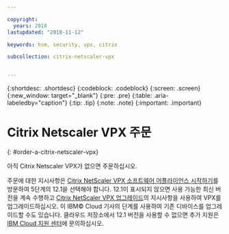 ```yaml
---

copyright:
  years: 2018
lastupdated: "2018-11-12"

keywords: hsm, security, vpx, citrix

subcollection: citrix-netscaler-vpx


---
```


{:shortdesc: .shortdesc}
{:codeblock: .codeblock}
{:screen: .screen}
{:new_window: target="_blank"}
{:pre: .pre}
{:table: .aria-labeledby="caption"}
{:tip: .tip}
{:note: .note}
{:important: .important}

# Citrix Netscaler VPX 주문
{: #order-a-citrix-netscaler-vpx}

아직 Citrix Netscaler VPX가 없으면 주문하십시오.

주문에 대한 지시사항은 [Citrix NetScaler VPX 소프트웨어 어플라이언스 시작하기](/docs/infrastructure/citrix-netscaler-vpx?topic=citrix-netscaler-vpx-getting-started-with-citrix-netscaler-vpx-software-appliance)를 방문하여 5단계의 12.1을 선택해야 합니다. 12.1이 표시되지 않으면 사용 가능한 최신 버전을 계속 수행하고
[Citrix NetScaler VPX 업그레이드](/docs/infrastructure/citrix-netscaler-vpx?topic=citrix-netscaler-vpx-upgrading-your-citrix-netscaler-vpx)의 지시사항을 사용하여 VPX를 업그레이드하십시오. 이 IBM© Cloud 기사의 단계를 사용하여 기존 디바이스를 업그레이드할 수도 있습니다. 클라우드 저장소에서 12.1 버전을 사용할 수 없으면 추가 지원은 [IBM Cloud 지원 센터](/docs/get-support?topic=get-support-contacting-bluemix-support-dedicated-local)에 문의하십시오.
